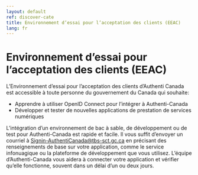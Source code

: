 ```yaml
---
layout: default
ref: discover-cate
title: Environnement d’essai pour l’acceptation des clients (EEAC)
lang: fr
---
```

# Environnement d’essai pour l’acceptation des clients (EEAC)

L’Environnement d’essai pour l’acceptation des clients d’Authenti Canada est accessible 
à toute personne du gouvernement du Canada qui souhaite:

* Apprendre à utiliser OpenID Connect pour l’intégrer à Authenti-Canada
* Développer et tester de nouvelles applications de prestation de services numériques

L’intégration d’un environnement de bac à sable, de développement ou de test pour Authenti-Canada 
est rapide et facile. Il vous suffit d’envoyer un courriel à <Signin-AuthentiCanada@tbs-sct.gc.ca> 
en précisant des renseignements de base sur votre application, comme le service infonuagique ou la 
plateforme de développement que vous utilisez. L’équipe d’Authenti-Canada vous aidera à connecter 
votre application et vérifier qu’elle fonctionne, souvent dans un délai d’un ou deux jours.
